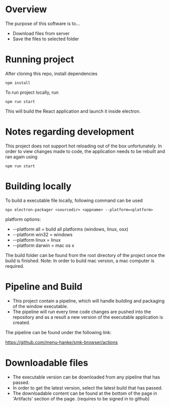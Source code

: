 # Overview

The purpose of this software is to...

- Download files from server
- Save the files to selected folder

# Running project

After cloning this repo, install dependencies

`npm install`

To run project locally, run

`npm run start`

This will build the React application and launch it inside electron.

# Notes regarding development

This project does not support hot reloading out of the box unfortunately.
In order to view changes made to code, the application needs to be rebuilt and ran again using

`npm run start`

# Building locally

To build a executable file locally, following command can be used

`npx electron-packager <sourcedir> <appname> --platform=<platform>`

platform options:
- --platform all    = build all platforms (windows, linux, osx)
- --platform win32  = windows
- --platform linux  = linux
- --platform darwin = mac os x

 The build folder can be found from the root directory of the project once the build is finished.
 Note: In order to build mac version, a mac computer is required.

# Pipeline and Build

- This project contain a pipeline, which will handle building and packaging of the window executable.
- The pipeline will run every time code changes are pushed into the repository and as a result a new version of the executable application is created.

The pipeline can be found under the following link:

https://github.com/menu-hanke/smk-browser/actions

# Downloadable files

- The executable version can be downloaded from any pipeline that has passed.
- In order to get the latest version, select the latest build that has passed.
- The downloadable content can be found at the bottom of the page in 'Artifacts' section of the page. (requires to be signed in to github)

